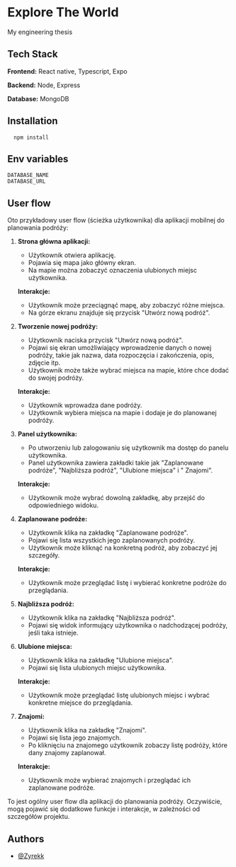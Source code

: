 # Explore The World

My engineering thesis

## Tech Stack

**Frontend:** React native, Typescript, Expo

**Backend:** Node, Express

**Database:** MongoDB

## Installation

```npm
  npm install
```

## Env variables

```
DATABASE_NAME
DATABASE_URL
```

## User flow

Oto przykładowy user flow (ścieżka użytkownika) dla aplikacji mobilnej do planowania podróży:

1. **Strona główna aplikacji:**

    - Użytkownik otwiera aplikację.
    - Pojawia się mapa jako główny ekran.
    - Na mapie można zobaczyć oznaczenia ulubionych miejsc użytkownika.

   **Interakcje:**

    - Użytkownik może przeciągnąć mapę, aby zobaczyć różne miejsca.
    - Na górze ekranu znajduje się przycisk "Utwórz nową podróż".

2. **Tworzenie nowej podróży:**

    - Użytkownik naciska przycisk "Utwórz nową podróż".
    - Pojawi się ekran umożliwiający wprowadzenie danych o nowej podróży, takie jak nazwa, data rozpoczęcia i
      zakończenia, opis, zdjęcie itp.
    - Użytkownik może także wybrać miejsca na mapie, które chce dodać do swojej podróży.

   **Interakcje:**

    - Użytkownik wprowadza dane podróży.
    - Użytkownik wybiera miejsca na mapie i dodaje je do planowanej podróży.

3. **Panel użytkownika:**

    - Po utworzeniu lub zalogowaniu się użytkownik ma dostęp do panelu użytkownika.
    - Panel użytkownika zawiera zakładki takie jak "Zaplanowane podróże", "Najbliższa podróż", "Ulubione miejsca" i "
      Znajomi".

   **Interakcje:**

    - Użytkownik może wybrać dowolną zakładkę, aby przejść do odpowiedniego widoku.

4. **Zaplanowane podróże:**

    - Użytkownik klika na zakładkę "Zaplanowane podróże".
    - Pojawi się lista wszystkich jego zaplanowanych podróży.
    - Użytkownik może kliknąć na konkretną podróż, aby zobaczyć jej szczegóły.

   **Interakcje:**

    - Użytkownik może przeglądać listę i wybierać konkretne podróże do przeglądania.

5. **Najbliższa podróż:**

    - Użytkownik klika na zakładkę "Najbliższa podróż".
    - Pojawi się widok informujący użytkownika o nadchodzącej podróży, jeśli taka istnieje.

6. **Ulubione miejsca:**

    - Użytkownik klika na zakładkę "Ulubione miejsca".
    - Pojawi się lista ulubionych miejsc użytkownika.

   **Interakcje:**

    - Użytkownik może przeglądać listę ulubionych miejsc i wybrać konkretne miejsce do przeglądania.

7. **Znajomi:**

    - Użytkownik klika na zakładkę "Znajomi".
    - Pojawi się lista jego znajomych.
    - Po kliknięciu na znajomego użytkownik zobaczy listę podróży, które dany znajomy zaplanował.

   **Interakcje:**

    - Użytkownik może wybierać znajomych i przeglądać ich zaplanowane podróże.

To jest ogólny user flow dla aplikacji do planowania podróży. Oczywiście, mogą pojawić się dodatkowe funkcje i
interakcje, w zależności od szczegółów projektu.

## Authors

- [@Zyrekk](https://github.com/Zyrekk)
